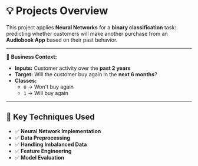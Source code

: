 # **💡 Projects Overview**  
This project applies **Neural Networks** for a **binary classification** task: predicting whether customers will make another purchase from an **Audiobook App** based on their past behavior.  

---

📌 **Business Context:**  
- **Inputs:** Customer activity over the **past 2 years**  
- **Target:** Will the customer buy again in the **next 6 months**?  
- **Classes:**  
  - `0` → Won't buy again  
  - `1` → Will buy again  

---

## **🔹 Key Techniques Used**  
- ✅ **Neural Network Implementation** 
- ✅ **Data Preprocessing** 
- ✅ **Handling Imbalanced Data** 
- ✅ **Feature Engineering** 
- ✅ **Model Evaluation** 


